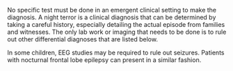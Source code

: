 No specific test must be done in an emergent clinical setting to make the diagnosis. A night terror is a clinical diagnosis that can be determined by taking a careful history, especially detailing the actual episode from families and witnesses. The only lab work or imaging that needs to be done is to rule out other differential diagnoses that are listed below.

In some children, EEG studies may be required to rule out seizures. Patients with nocturnal frontal lobe epilepsy can present in a similar fashion.